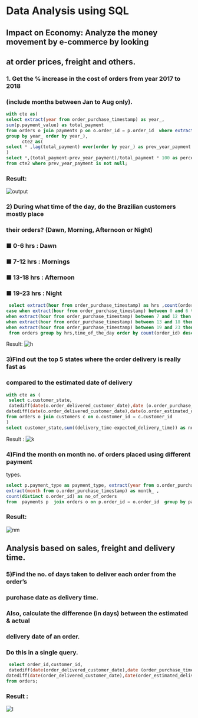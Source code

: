 # Data Analysis using SQL
## Impact on Economy: Analyze the money movement by e-commerce by looking
## at order prices, freight and others.
### 1. Get the % increase in the cost of orders from year 2017 to 2018
### (include months between Jan to Aug only).
``` sql
with cte as(
select extract(year from order_purchase_timestamp) as year_,
sum(p.payment_value) as total_payment 
from orders o join payments p on o.order_id = p.order_id  where extract(month from order_purchase_timestamp) between 1 and 8 
group by year_ order by year_),
	  cte2 as(
select * ,lag(total_payment) over(order by year_) as prev_year_payment from cte 
)
select *,(total_payment-prev_year_payment)/total_payment * 100 as percent_changed 
from cte2 where prev_year_payment is not null;
```
### Result:
![output](images/perct_change_year_wise.jpg)

### 2)  During what time of the day, do the Brazilian customers mostly place
### their orders? (Dawn, Morning, Afternoon or Night)
###  ■ 0-6 hrs : Dawn
###  ■ 7-12 hrs : Mornings
###  ■ 13-18 hrs : Afternoon
###  ■ 19-23 hrs : Night
``` sql
 select extract(hour from order_purchase_timestamp) as hrs ,count(order_id) as no_of_orders,
case when extract(hour from order_purchase_timestamp) between 0 and 6 then 'Dawn'
when extract(hour from order_purchase_timestamp) between 7 and 12 then 'Mornings'
when extract(hour from order_purchase_timestamp) between 13 and 18 then 'Afternoon'
when extract(hour from order_purchase_timestamp) between 19 and 23 then 'Night' end as time_of_the_day 
 from orders group by hrs,time_of_the_day order by count(order_id) desc;
```
Result: 
![h](images1/hour_wise_trend.jpg)

### 3)Find out the top 5 states where the order delivery is really fast as
### compared to the estimated date of delivery
``` sql
with cte as (
 select c.customer_state,
 datediff(date(o.order_delivered_customer_date),date (o.order_purchase_timestamp)) as delivery_time,
datediff(date(o.order_delivered_customer_date),date(o.order_estimated_delivery_date))as expected_delivery_time
from orders o join customers c on o.customer_id = c.customer_id
)
select customer_state,sum((delivery_time-expected_delivery_time)) as no_of_days_saved from cte group by c.customer_state order by no_of_days_saved desc limit 5 ;
```
Result :
![k](images1/highest_delivery.jpg)

### 4)Find the month on month no. of orders placed using different payment
types.
``` sql
select p.payment_type as payment_type, extract(year from o.order_purchase_timestamp) as year_ ,
extract(month from o.order_purchase_timestamp) as month_ ,
count(distinct o.order_id) as no_of_orders
from  payments p  join orders o on p.order_id = o.order_id  group by payment_type,year_,month_ ;
```
### Result:
![nm](images/pay-1.jpg)

## Analysis based on sales, freight and delivery time.
 ### 5)Find the no. of days taken to deliver each order from the order’s
### purchase date as delivery time.
### Also, calculate the difference (in days) between the estimated & actual
### delivery date of an order.
### Do this in a single query.
``` sql
 select order_id,customer_id,
 datediff(date(order_delivered_customer_date),date (order_purchase_timestamp)) as delivery_time,
datediff(date(order_delivered_customer_date),date(order_estimated_delivery_date))as expected_delivery_time 
from orders;
```
### Result : 
![l](images1/del_00001.jpg)
